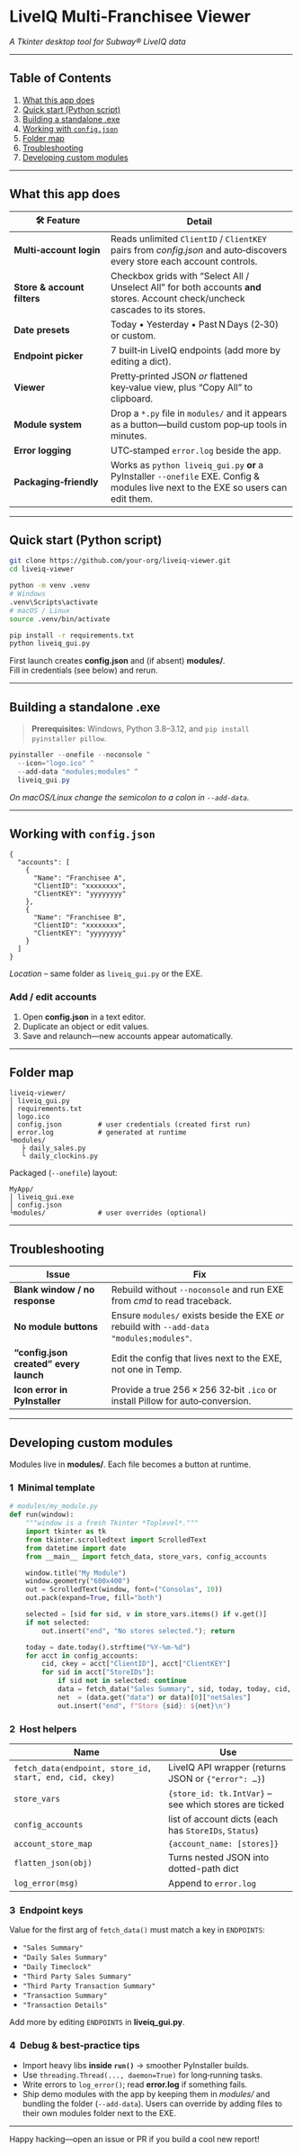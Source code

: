 # LiveIQ Multi-Franchisee Viewer
*A Tkinter desktop tool for Subway® LiveIQ data*

---

## Table of Contents
1. [What this app does](#what-this-app-does)  
2. [Quick start (Python script)](#quick-start-python-script)  
3. [Building a standalone .exe](#building-a-standalone-exe)  
4. [Working with `config.json`](#working-with-configjson)  
5. [Folder map](#folder-map)  
6. [Troubleshooting](#troubleshooting)  
7. [Developing custom modules](#developing-custom-modules)  

---

## What this app does
| 🛠 Feature | Detail |
|-----------|--------|
| **Multi‑account login** | Reads unlimited `ClientID` / `ClientKEY` pairs from *config.json* and auto‑discovers every store each account controls. |
| **Store & account filters** | Checkbox grids with “Select All / Unselect All” for both accounts **and** stores. Account check/uncheck cascades to its stores. |
| **Date presets** | Today • Yesterday • Past N Days (2‑30) or custom. |
| **Endpoint picker** | 7 built‑in LiveIQ endpoints (add more by editing a dict). |
| **Viewer** | Pretty‑printed JSON *or* flattened key‑value view, plus “Copy All” to clipboard. |
| **Module system** | Drop a `*.py` file in `modules/` and it appears as a button—build custom pop‑up tools in minutes. |
| **Error logging** | UTC‑stamped `error.log` beside the app. |
| **Packaging‑friendly** | Works as `python liveiq_gui.py` **or** a PyInstaller `--onefile` EXE. Config & modules live next to the EXE so users can edit them. |

---

## Quick start (Python script)

```bash
git clone https://github.com/your-org/liveiq-viewer.git
cd liveiq-viewer

python -m venv .venv
# Windows
.venv\Scripts\activate
# macOS / Linux
source .venv/bin/activate

pip install -r requirements.txt
python liveiq_gui.py
```

First launch creates **config.json** and (if absent) **modules/**.  
Fill in credentials (see below) and rerun.

---

## Building a standalone .exe

> **Prerequisites:** Windows, Python 3.8–3.12, and `pip install pyinstaller pillow`.

```powershell
pyinstaller --onefile --noconsole ^
  --icon="logo.ico" ^
  --add-data "modules;modules" ^
  liveiq_gui.py
```

*On macOS/Linux change the semicolon to a colon in `--add-data`.*

---

## Working with `config.json`

```jsonc
{
  "accounts": [
    {
      "Name": "Franchisee A",
      "ClientID": "xxxxxxxx",
      "ClientKEY": "yyyyyyyy"
    },
    {
      "Name": "Franchisee B",
      "ClientID": "xxxxxxxx",
      "ClientKEY": "yyyyyyyy"
    }
  ]
}
```

*Location –* same folder as `liveiq_gui.py` or the EXE.

### Add / edit accounts
1. Open **config.json** in a text editor.  
2. Duplicate an object or edit values.  
3. Save and relaunch—new accounts appear automatically.

---

## Folder map

```
liveiq-viewer/
│ liveiq_gui.py
│ requirements.txt
│ logo.ico
│ config.json         # user credentials (created first run)
│ error.log           # generated at runtime
└modules/
   ├ daily_sales.py
   └ daily_clockins.py
```

Packaged (`--onefile`) layout:

```
MyApp/
│ liveiq_gui.exe
│ config.json
└modules/             # user overrides (optional)
```

---

## Troubleshooting

| Issue | Fix |
|-------|-----|
| **Blank window / no response** | Rebuild without `--noconsole` and run EXE from *cmd* to read traceback. |
| **No module buttons** | Ensure `modules/` exists beside the EXE *or* rebuild with `--add-data "modules;modules"`. |
| **“config.json created” every launch** | Edit the config that lives next to the EXE, not one in Temp. |
| **Icon error in PyInstaller** | Provide a true 256 × 256 32‑bit `.ico` or install Pillow for auto‑conversion. |

---

## Developing custom modules

Modules live in **modules/**. Each file becomes a button at runtime.

### 1  Minimal template

```python
# modules/my_module.py
def run(window):
    """window is a fresh Tkinter *Toplevel*."""
    import tkinter as tk
    from tkinter.scrolledtext import ScrolledText
    from datetime import date
    from __main__ import fetch_data, store_vars, config_accounts

    window.title("My Module")
    window.geometry("600x400")
    out = ScrolledText(window, font=("Consolas", 10))
    out.pack(expand=True, fill="both")

    selected = [sid for sid, v in store_vars.items() if v.get()]
    if not selected:
        out.insert("end", "No stores selected."); return

    today = date.today().strftime("%Y-%m-%d")
    for acct in config_accounts:
        cid, ckey = acct["ClientID"], acct["ClientKEY"]
        for sid in acct["StoreIDs"]:
            if sid not in selected: continue
            data = fetch_data("Sales Summary", sid, today, today, cid, ckey)
            net  = (data.get("data") or data)[0]["netSales"]
            out.insert("end", f"Store {sid}: ${net}\n")
```

### 2  Host helpers

| Name | Use |
|------|-----|
| `fetch_data(endpoint, store_id, start, end, cid, ckey)` | LiveIQ API wrapper (returns JSON or `{"error": …}`) |
| `store_vars` | `{store_id: tk.IntVar}` – see which stores are ticked |
| `config_accounts` | list of account dicts (each has `StoreIDs`, `Status`) |
| `account_store_map` | `{account_name: [stores]}` |
| `flatten_json(obj)` | Turns nested JSON into dotted-path dict |
| `log_error(msg)` | Append to `error.log` |

### 3  Endpoint keys

Value for the first arg of `fetch_data()` must match a key in `ENDPOINTS`:

- `"Sales Summary"`
- `"Daily Sales Summary"`
- `"Daily Timeclock"`
- `"Third Party Sales Summary"`
- `"Third Party Transaction Summary"`
- `"Transaction Summary"`
- `"Transaction Details"`

Add more by editing `ENDPOINTS` in **liveiq_gui.py**.

### 4  Debug & best‑practice tips

* Import heavy libs **inside `run()`** → smoother PyInstaller builds.  
* Use `threading.Thread(..., daemon=True)` for long‑running tasks.  
* Write errors to `log_error()`; read **error.log** if something fails.  
* Ship demo modules with the app by keeping them in *modules/* and bundling the folder (`--add-data`). Users can override by adding files to their own modules folder next to the EXE.

---

Happy hacking—open an issue or PR if you build a cool new report!
